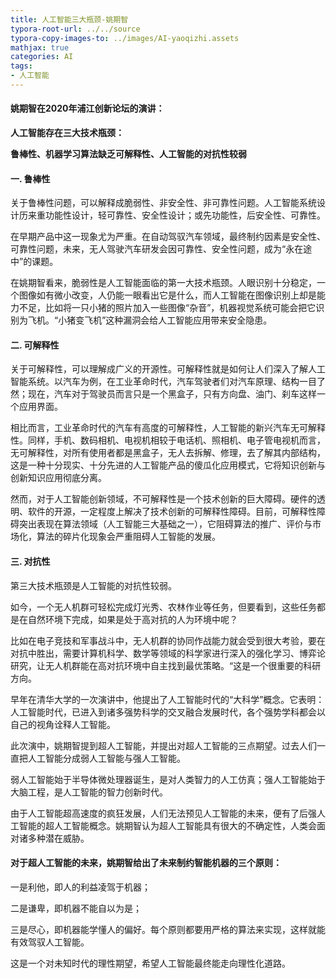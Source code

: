 ```yaml
---
title: 人工智能三大瓶颈-姚期智
typora-root-url: ../../source
typora-copy-images-to: ../images/AI-yaoqizhi.assets
mathjax: true
categories: AI
tags:
- 人工智能
---
```


#### 姚期智在2020年浦江创新论坛的演讲：

**人工智能存在三大技术瓶颈：**

**鲁棒性、机器学习算法缺乏可解释性、人工智能的对抗性较弱**

#### 一. 鲁棒性

关于鲁棒性问题，可以解释成脆弱性、非安全性、非可靠性问题。人工智能系统设计历来重功能性设计，轻可靠性、安全性设计；或先功能性，后安全性、可靠性。

在早期产品中这一现象尤为严重。在自动驾驭汽车领域，最终制约因素是安全性、可靠性问题，未来，无人驾驶汽车研发会因可靠性、安全性问题，成为“永在途中”的课题。

在姚期智看来，脆弱性是人工智能面临的第一大技术瓶颈。人眼识别十分稳定，一个图像如有微小改变，人仍能一眼看出它是什么，而人工智能在图像识别上却是能力不足，比如将一只小猪的照片加入一些图像“杂音”，机器视觉系统可能会把它识别为飞机。“小猪变飞机”这种漏洞会给人工智能应用带来安全隐患。

#### 二. 可解释性

关于可解释性，可以理解成广义的开源性。可解释性就是如何让人们深入了解人工智能系统。以汽车为例，在工业革命时代，汽车驾驶者们对汽车原理、结构一目了然；现在，汽车对于驾驶员而言只是一个黑盒子，只有方向盘、油门、刹车这样一个应用界面。

相比而言，工业革命时代的汽车有高度的可解释性，人工智能的新兴汽车无可解释性。同样，手机、数码相机、电视机相较于电话机、照相机、电子管电视机而言，无可解释性，对所有使用者都是黑盒子，无人去拆解、修理，去了解其内部结构，这是一种十分现实、十分先进的人工智能产品的傻瓜化应用模式，它将知识创新与创新知识应用彻底分离。

然而，对于人工智能创新领域，不可解释性是一个技术创新的巨大障碍。硬件的透明、软件的开源，一定程度上解决了技术创新的可解释性障碍。目前，可解释性障碍突出表现在算法领域（人工智能三大基础之一），它阻碍算法的推广、评价与市场化，算法的碎片化现象会严重阻碍人工智能的发展。

#### 三. 对抗性

第三大技术瓶颈是人工智能的对抗性较弱。

如今，一个无人机群可轻松完成灯光秀、农林作业等任务，但要看到，这些任务都是在自然环境下完成，如果是处于高对抗的人为环境中呢？

比如在电子竞技和军事战斗中，无人机群的协同作战能力就会受到很大考验，要在对抗中胜出，需要计算机科学、数学等领域的科学家进行深入的强化学习、博弈论研究，让无人机群能在高对抗环境中自主找到最优策略。“这是一个很重要的科研方向。

早年在清华大学的一次演讲中，他提出了人工智能时代的“大科学”概念。它表明：人工智能时代，已进入到诸多强势科学的交叉融合发展时代，各个强势学科都会以自己的视角诠释人工智能。

此次演中，姚期智提到超人工智能，并提出对超人工智能的三点期望。过去人们一直把人工智能分成弱人工智能与强人工智能。

弱人工智能始于半导体微处理器诞生，是对人类智力的人工仿真；强人工智能始于大脑工程，是人工智能的智力创新时代。

由于人工智能超高速度的疯狂发展，人们无法预见人工智能的未来，便有了后强人工智能的超人工智能概念。姚期智认为超人工智能具有很大的不确定性，人类会面对诸多种潜在威胁。

#### 对于超人工智能的未来，姚期智给出了未来制约智能机器的三个原则：

一是利他，即人的利益凌驾于机器；

二是谦卑，即机器不能自以为是；

三是尽心，即机器能学懂人的偏好。每个原则都要用严格的算法来实现，这样就能有效驾驭人工智能。

这是一个对未知时代的理性期望，希望人工智能最终能走向理性化道路。